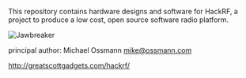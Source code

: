 This repository contains hardware designs and software for HackRF, a project to
produce a low cost, open source software radio platform.

![Jawbreaker](https://github.com/wishi/hackrf/raw/master/doc/jawbreaker.jpeg)

principal author: Michael Ossmann <mike@ossmann.com>

http://greatscottgadgets.com/hackrf/
